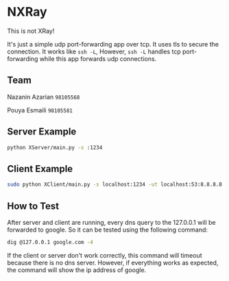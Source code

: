 # NXRay

This is not XRay!

It's just a simple udp port-forwarding app over tcp. It uses tls to secure the connection. It works like `ssh -L`, However, `ssh -L` handles tcp port-forwarding while this app forwards udp connections.

## Team

Nazanin Azarian `98105568`

Pouya Esmaili `98105581`

## Server Example

```bash
python XServer/main.py -s :1234
```

## Client Example

```bash
sudo python XClient/main.py -s localhost:1234 -ut localhost:53:8.8.8.8:53
```

## How to Test

After server and client are running, every dns query to the 127.0.0.1 will be forwarded to google.
So it can be tested using the following command:

```bash
dig @127.0.0.1 google.com -4
```

If the client or server don't work correctly, this command will timeout because there is no dns server.
However, if everything works as expected, the command will show the ip address of google.
